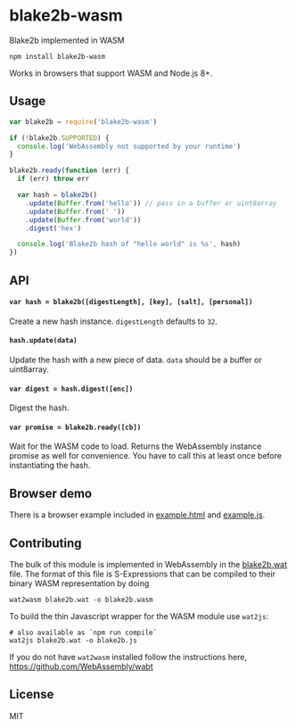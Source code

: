 # blake2b-wasm

Blake2b implemented in WASM

```
npm install blake2b-wasm
```

Works in browsers that support WASM and Node.js 8+.

## Usage

``` js
var blake2b = require('blake2b-wasm')

if (!blake2b.SUPPORTED) {
  console.log('WebAssembly not supported by your runtime')
}

blake2b.ready(function (err) {
  if (err) throw err

  var hash = blake2b()
    .update(Buffer.from('hello')) // pass in a buffer or uint8array
    .update(Buffer.from(' '))
    .update(Buffer.from('world'))
    .digest('hex')

  console.log('Blake2b hash of "hello world" is %s', hash)
})
```

## API

#### `var hash = blake2b([digestLength], [key], [salt], [personal])`

Create a new hash instance. `digestLength` defaults to `32`.

#### `hash.update(data)`

Update the hash with a new piece of data. `data` should be a buffer or uint8array.

#### `var digest = hash.digest([enc])`

Digest the hash.

#### `var promise = blake2b.ready([cb])`

Wait for the WASM code to load. Returns the WebAssembly instance promise as well for convenience.
You have to call this at least once before instantiating the hash.

## Browser demo

There is a browser example included in [example.html](example.html) and [example.js](example.js).

## Contributing

The bulk of this module is implemented in WebAssembly in the [blake2b.wat](blake2b.wat) file.
The format of this file is S-Expressions that can be compiled to their binary WASM representation by doing

```
wat2wasm blake2b.wat -o blake2b.wasm
```

To build the thin Javascript wrapper for the WASM module use `wat2js`:

```
# also available as `npm run compile`
wat2js blake2b.wat -o blake2b.js
```

If you do not have `wat2wasm` installed follow the instructions here, https://github.com/WebAssembly/wabt

## License

MIT
